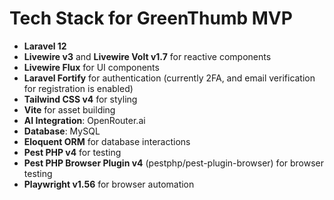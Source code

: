 # Tech Stack for GreenThumb MVP
- **Laravel 12**
- **Livewire v3** and **Livewire Volt v1.7** for reactive components
- **Livewire Flux** for UI components
- **Laravel Fortify** for authentication (currently 2FA, and email verification for registration is enabled)
- **Tailwind CSS v4** for styling
- **Vite** for asset building
- **AI Integration**: OpenRouter.ai
- **Database**: MySQL
- **Eloquent ORM** for database interactions
- **Pest PHP v4** for testing
- **Pest PHP Browser Plugin v4** (pestphp/pest-plugin-browser) for browser testing
- **Playwright v1.56** for browser automation
